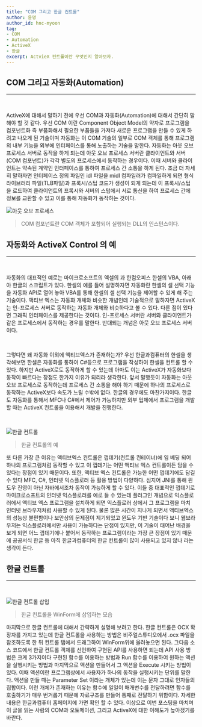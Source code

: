 ```yaml
---
title: "COM 그리고 한글 컨트롤"
author: 윤명
author_id: hnc-myoon
tag:
- COM
- Automation
- ActiveX
- 한글
excerpt: ActvieX 컨트롤이란 무엇인지 알아보자.
---
```


## COM 그리고 자동화(Automation)

***

<br>

ActiveX에 대해서 말하기 전에 우선 COM과 자동화(Automation)에 대해서 간단히 말해야 할 것 같다. 우선 COM 이란 Component Object Model의 약자로 프로그램을 컴포넌트화 즉 부품화해서 필요한 부품들을 가져다 새로운 프로그램을 만들 수 있게 하려고 나오게 된 기술이며 자동화는 이 COM 기술의 일부로 COM 객체를 통해 프로그램의 내부 기능을 외부에 인터페이스를 통해 노출하는 기술을 말한다.
자동화는 아웃 오브 프로세스 서버로 동작을 하게 되는데 아웃 오브 프로세스 서버란 클라이언트와 서버(COM 컴포넌트)가 각각 별도의 프로세스에서 동작하는 경우이다. 이때 서버와 클라이언트는 약속된 계약인 인터페이스를 통하여 프로세스 간 소통을 하게 된다. 조금 더 자세히 말하자면 인터페이스 정의 파일인  idl 파일을 midl 컴파일러가 컴파일하게 되면 형식 라이브러리 파일(TLB파일)과 프록시/스텁 코드가 생성이 되게 되는데 이 프록시/스텁 을 로드하여 클라이언트의 프록시와 서버의 스텁에서 서로 통신을 하여 프로세스 간에 정보를 교환할 수 있고 이를 통해 자동화가 동작하는 것이다.

![아웃 오브 프로세스]({{site.assets}}/2021/2021-07-07-out-of-process.jpg)

> COM 컴포넌트란 COM 객체가 포함되어 실행되는 DLL의 인스턴스이다.

## 자동화와 ActiveX Control 의 예

***

<br>

자동화의 대표적인 예로는 마이크로소프트의 엑셀의 과 한컴오피스 한셀의 VBA, 아래아 한글의 스크립트가 있다. 한셀의 예를 들어 설명하자면 자동화란 한셀의 셀 선택 기능을 자동화 API로 열어 놓아 VBA를 통해 한셀의 셀 선택 기능을 제어할 수 있게 해 주는 기술이다. 액티브 엑스는 자동화 개체와 비슷한 개념인데 기술적으로 말하자면 ActiveX는 인-프로세스 서버로 동작하는 자동화 개체와 비슷하다고 볼 수 있다. 다른 점이 있다면 그래픽 인터페이스를 제공한다는 것이다. 인-프로세스 서버란 서버와 클라이언트가 같은 프로세스에서 동작하는 경우를 말한다.  반대되는 개념은 아웃 오브 프로세스 서버이다. 

<br>

그렇다면 왜 자동화 이외에 액티브엑스가 존재하는가?  우선 한글과컴퓨터의 한셀을 생각해보면 한셀은 자동화를 통하여 C#등으로 프로그램을 작성하여 한셀을 컨트롤 할 수 있다. 하지만 ActiveX로도 동작하게 할 수 있는데 아마도 이는 ActiveX가 자동화보다 동작이 빠르다는 장점도 한가지 이유가 되리라 생각한다. 앞서 말했듯이 자동화는 아웃 오브 프로세스로 동작하는데 프로세스 간 소통을 해야 하기 때문에 하나의 프로세스로 동작하는 ActiveX보다 속도가 느릴 수밖에 없다. 한글의 경우에도 마찬가지이다. 한글도 자동화를 통해서 MFC나 C#에서 제어가 가능하지만 외부 업체에서 프로그램을 개발할 때는 ActiveX 컨트롤을 이용해서 개발을 진행한다. 

<br>

![한글 컨트롤]({{site.assets}}/2021/2021-07-07-hwpctrl.jpg)

> 한글 컨트롤의 예

또 다른 가장 큰 이유는 액티브엑스 컨트롤은 껍데기(컨트롤 컨테이너)에 임 베딩 되어 하나의 프로그램처럼 동작할 수 있고 이 껍데기는 어떤 액티브 엑스 컨트롤이든 담을 수 있다는 장점이 있기 때문이다. 또한, 액티브 엑스 컨트롤은 가능한 어떤 껍데기에도 담길 수 있다 MFC, C#, 인터넷 익스플로러 등 활용 방법이 다양하다. 심지어 JNI를 통해 윈도우 진영이 아닌 자바에서조차 동작이 가능하게 할 수 있다. 이들 중 대표적인 껍데기로 마이크로소프트의 인터넷 익스플로러를 예로 들 수 있는데 플러그인 개념으로 익스플로러에서 액티브 엑스 프로그램을 설치하게 되면 익스플로러 상에서 그 프로그램을 마치 인터넷 브라우저처럼 사용할 수 있게 된다. 물론 많은 시간이 지나게 되면서 액티브엑스의 성능상 불편함이나 보안상의 문제점이 제기되었고 윈도우 기반 기술이다 보니 웹브라우저는 익스플로러에서만 사용이 가능하다는 단점이 있지만, 이 기술이 태어난 배경을 보게 되면 어느 껍데기에나 붙어서 동작하는 프로그램이라는 가장 큰 장점이 있기 때문에 공공서식 한글 등 아직 한글과컴퓨터의 한글 컨트롤이 많이 사용되고 있지 않나 라는 생각이 든다.

## 한글 컨트롤

***

<br>

![한글 컨트롤 삽입]({{site.assets}}/2021/2021-07-07-visual-studio.jpg)

> 한글 컨트롤을 WinForm에 삽입하는 모습

마지막으로 한글 컨트롤에 대해서 간략하게 설명해 보려고 한다. 한글 컨트롤은 OCX 확장자를 가지고 있는데 한글 컨트롤을 사용하는 방법은 비주얼스튜디오에서 .ocx 파일을 참조하도록 한 뒤 컨트롤 탭에서 드래그하여 WinForm위에 올려놓으면 된다. 그다음 소스 코드에서 한글 컨트롤 객체를 선언하여 구현된 API를 사용하면 되는데 API 사용 방법은 크게 3가지이다 구현된 함수를 이용하는 방법과 Run 함수를 이용하여 원하는 액션을 실행시키는 방법과 마지막으로 액션을 만들어서 그 액션을 Execute 시키는 방법이 있다. 이때 액션이란 프로그램상에서 사용자가 하나의 동작을 실행시키는 단위를 말한다. 액션을 만들 때는 Parameter Set 이라는 개체가 있는데 이는 문자 그대로 인자들의 집합이다. 이런 개체가 존재하는 이유는 함수에 일일이 매개변수를 전달하려면 함수를 호출하기가 매우 번거롭기 때문에 자료구조를 만들어 통째로 전달하기 위함이다. 자세한 내용은 한글과컴퓨터 홈페이지에 가면 확인 할 수 있다. 이상으로 이번 포스팅을 마치며 이 글을 읽는 사람의 COM과 오토메이션, 그리고 ActiveX에 대한 이해도가 높아졌기를 바란다.